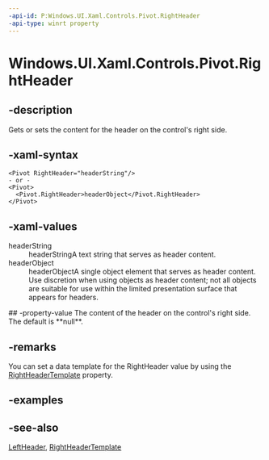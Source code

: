 ```yaml
---
-api-id: P:Windows.UI.Xaml.Controls.Pivot.RightHeader
-api-type: winrt property
---
```


<!-- Property syntax
public object RightHeader { get;  set; }
-->

# Windows.UI.Xaml.Controls.Pivot.RightHeader

## -description
Gets or sets the content for the header on the control's right side.



## -xaml-syntax
```xaml
<Pivot RightHeader="headerString"/>
- or -
<Pivot>
  <Pivot.RightHeader>headerObject</Pivot.RightHeader>
</Pivot>

```


## -xaml-values
<dl><dt>headerString</dt><dd>headerStringA text string that serves as header content.</dd>
<dt>headerObject</dt><dd>headerObjectA single object element that serves as header content. Use discretion when using objects as header content; not all objects are suitable for use within the limited presentation surface that appears for headers.</dd>
</dl>
## -property-value
The content of the header on the control's right side. The default is **null**.

## -remarks
You can set a data template for the RightHeader value by using the [RightHeaderTemplate](pivot_rightheadertemplate.md) property.

## -examples

## -see-also
[LeftHeader](pivot_leftheader.md), [RightHeaderTemplate](pivot_rightheadertemplate.md)
